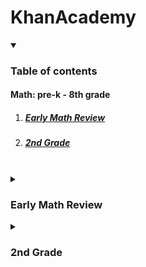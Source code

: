 # KhanAcademy

<details open>
  <summary><h3>Table of contents</h3></summary>
  <h4>Math: pre-k - 8th grade</h4>
  <ol>
    <li><h5><a href ="#EMR">Early Math Review</a></h5></li>
    <li><h5><a href ="#2ndG">2nd Grade</a></h5></li>
  </ol>
</details>

<br>

<details>
  <summary id ="EMR"><h3>Early Math Review</h3></summary>

- [x] Unit 1 Counting
- [ ] Unit 2 Addition and subtraction intro
- [ ] Unit 3 Place value (tens and hundreds)
- [ ] Unit 4 Addition and subtraction within 20
- [ ] Unit 5 Addition and subtractino within 100
- [ ] Unit 6 Addition and subtraction within 1000
- [ ] Unit 7 Measuremente and data
- [ ] Unit 8 Geometry

</details>

<details>
  <summary id ="2ndG"><h3>2nd Grade</h3></summary>

- [ ] Unit 1 Add and subtract within 20
- [ ] Unit 2 Place Value
- [ ] Unit 3 Add and subtratct within 100
- [ ] Unit 4 Add and subtract within 1000
- [ ] Unit 5 Money and time
- [ ] Unit 6 Measurement
- [ ] Unit 7 Data
- [ ] Unit 8 Geometry
  
</details>
